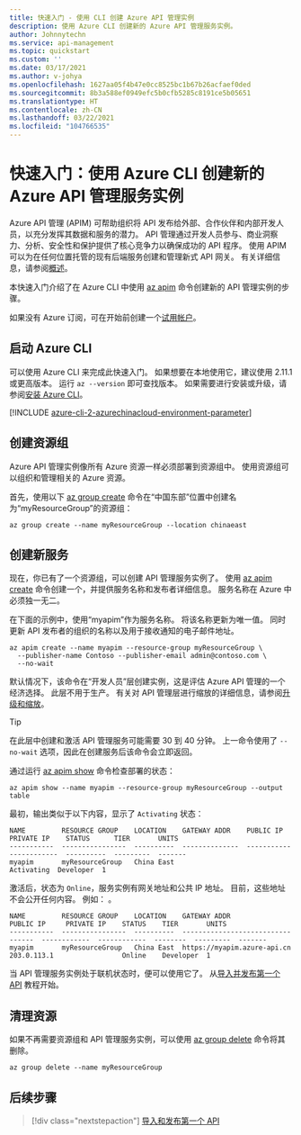 ```yaml
---
title: 快速入门 - 使用 CLI 创建 Azure API 管理实例
description: 使用 Azure CLI 创建新的 Azure API 管理服务实例。
author: Johnnytechn
ms.service: api-management
ms.topic: quickstart
ms.custom: ''
ms.date: 03/17/2021
ms.author: v-johya
ms.openlocfilehash: 1627aa05f4b47e0cc8525bc1b67b26acfaef0ded
ms.sourcegitcommit: 8b3a588ef0949efc5b0cfb5285c8191ce5b05651
ms.translationtype: HT
ms.contentlocale: zh-CN
ms.lasthandoff: 03/22/2021
ms.locfileid: "104766535"
---
```

# <a name="quickstart-create-a-new-azure-api-management-service-instance-by-using-the-azure-cli"></a>快速入门：使用 Azure CLI 创建新的 Azure API 管理服务实例

Azure API 管理 (APIM) 可帮助组织将 API 发布给外部、合作伙伴和内部开发人员，以充分发挥其数据和服务的潜力。 API 管理通过开发人员参与、商业洞察力、分析、安全性和保护提供了核心竞争力以确保成功的 API 程序。 使用 APIM 可以为在任何位置托管的现有后端服务创建和管理新式 API 网关。 有关详细信息，请参阅[概述](api-management-key-concepts.md)。

本快速入门介绍了在 Azure CLI 中使用 [az apim](/cli/apim) 命令创建新的 API 管理实例的步骤。

如果没有 Azure 订阅，可在开始前创建一个[试用帐户](https://www.microsoft.com/china/azure/index.html?fromtype=cn)。

## <a name="launch-azure-cli"></a>启动 Azure CLI
可以使用 Azure CLI 来完成此快速入门。 如果想要在本地使用它，建议使用 2.11.1 或更高版本。 运行 `az --version` 即可查找版本。 如果需要进行安装或升级，请参阅[安装 Azure CLI](/cli/install-azure-cli)。

[!INCLUDE [azure-cli-2-azurechinacloud-environment-parameter](../../includes/azure-cli-2-azurechinacloud-environment-parameter.md)]

## <a name="create-a-resource-group"></a>创建资源组

Azure API 管理实例像所有 Azure 资源一样必须部署到资源组中。 使用资源组可以组织和管理相关的 Azure 资源。

首先，使用以下 [az group create](/cli/group#az-group-create) 命令在“中国东部”位置中创建名为“myResourceGroup”的资源组：

```azurecli
az group create --name myResourceGroup --location chinaeast
```

## <a name="create-a-new-service"></a>创建新服务

现在，你已有了一个资源组，可以创建 API 管理服务实例了。 使用 [az apim create](/cli/apim#az-apim-create) 命令创建一个，并提供服务名称和发布者详细信息。 服务名称在 Azure 中必须独一无二。 

在下面的示例中，使用“myapim”作为服务名称。 将该名称更新为唯一值。 同时更新 API 发布者的组织的名称以及用于接收通知的电子邮件地址。 

```azurecli
az apim create --name myapim --resource-group myResourceGroup \
  --publisher-name Contoso --publisher-email admin@contoso.com \
  --no-wait
```

默认情况下，该命令在“开发人员”层创建实例，这是评估 Azure API 管理的一个经济选择。 此层不用于生产。 有关对 API 管理层进行缩放的详细信息，请参阅[升级和缩放](upgrade-and-scale.md)。 

> [!TIP]
> 在此层中创建和激活 API 管理服务可能需要 30 到 40 分钟。 上一命令使用了 `--no-wait` 选项，因此在创建服务后该命令会立即返回。

通过运行 [az apim show](/cli/apim#az-apim-show) 命令检查部署的状态：

```azurecli
az apim show --name myapim --resource-group myResourceGroup --output table
```

最初，输出类似于以下内容，显示了 `Activating` 状态：

```console
NAME         RESOURCE GROUP    LOCATION    GATEWAY ADDR    PUBLIC IP    PRIVATE IP    STATUS      TIER       UNITS
-----------  ----------------  ----------  --------------  -----------  ------------  ----------  ---------  -------
myapim       myResourceGroup   China East                                             Activating  Developer  1
```

激活后，状态为 `Online`，服务实例有网关地址和公共 IP 地址。 目前，这些地址不会公开任何内容。 例如： 。

```console
NAME         RESOURCE GROUP    LOCATION    GATEWAY ADDR                       PUBLIC IP     PRIVATE IP    STATUS    TIER       UNITS
-----------  ----------------  ----------  ---------------------------------  ------------  ------------  --------  ---------  -------
myapim       myResourceGroup   China East  https://myapim.azure-api.cn       203.0.113.1                 Online    Developer  1
```

当 API 管理服务实例处于联机状态时，便可以使用它了。 从[导入并发布第一个 API](import-and-publish.md) 教程开始。

## <a name="clean-up-resources"></a>清理资源

如果不再需要资源组和 API 管理服务实例，可以使用 [az group delete](/cli/group#az-group-delete) 命令将其删除。

```azurecli
az group delete --name myResourceGroup
```

## <a name="next-steps"></a>后续步骤

> [!div class="nextstepaction"]
> [导入和发布第一个 API](import-and-publish.md)

